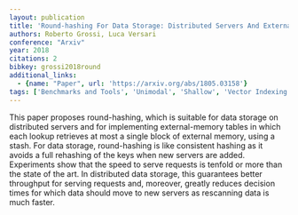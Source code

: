 ```yaml
---
layout: publication
title: 'Round-hashing For Data Storage: Distributed Servers And External-memory Tables'
authors: Roberto Grossi, Luca Versari
conference: "Arxiv"
year: 2018
citations: 2
bibkey: grossi2018round
additional_links:
  - {name: "Paper", url: 'https://arxiv.org/abs/1805.03158'}
tags: ['Benchmarks and Tools', 'Unimodal', 'Shallow', 'Vector Indexing', 'Supervised', 'Hashing']
---
```

This paper proposes round-hashing, which is suitable for data storage on
distributed servers and for implementing external-memory tables in which each
lookup retrieves at most a single block of external memory, using a stash. For
data storage, round-hashing is like consistent hashing as it avoids a full
rehashing of the keys when new servers are added. Experiments show that the
speed to serve requests is tenfold or more than the state of the art. In
distributed data storage, this guarantees better throughput for serving
requests and, moreover, greatly reduces decision times for which data should
move to new servers as rescanning data is much faster.
